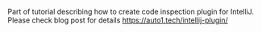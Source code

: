 Part of tutorial describing how to create code inspection plugin for IntelliJ.
Please check blog post for details https://auto1.tech/intellij-plugin/
